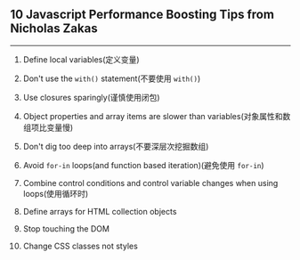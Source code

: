 ## 10 Javascript Performance Boosting Tips from Nicholas Zakas
---
1. Define local variables(定义变量)

2. Don't use the `with()` statement(不要使用 `with()`)

3. Use closures sparingly(谨慎使用闭包)

4. Object properties and array items are slower than variables(对象属性和数组项比变量慢)

5. Don't dig too deep into arrays(不要深层次挖掘数组)

6. Avoid `for-in` loops(and function based iteration)(避免使用 `for-in`)

7. Combine control conditions and control variable changes when using loops(使用循环时)

8. Define arrays for HTML collection objects

9. Stop touching the DOM

10. Change CSS classes not styles
